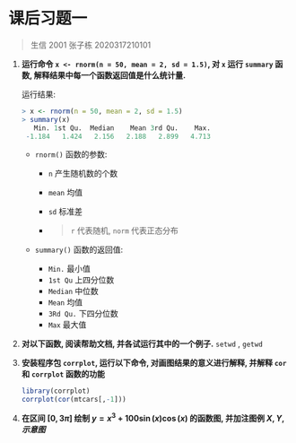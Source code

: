 # 课后习题一

> 生信 2001 张子栋 2020317210101

1. **运行命令 `x <- rnorm(n = 50, mean = 2, sd = 1.5)`, 对 `x` 运行 `summary` 函数, 解释结果中每一个函数返回值是什么统计量.**

   运行结果:

   ```R
   > x <- rnorm(n = 50, mean = 2, sd = 1.5)
   > summary(x)
      Min. 1st Qu.  Median    Mean 3rd Qu.    Max. 
    -1.184   1.424   2.156   2.188   2.899   4.713 
   ```

   + `rnorm()` 函数的参数:

     + `n` 产生随机数的个数

     + `mean` 均值

     + `sd` 标准差

     + > `r` 代表随机, `norm` 代表正态分布

   + `summary()` 函数的返回值:

     + `Min.` 最小值
     + `1st Qu` 上四分位数
     + `Median` 中位数
     + `Mean` 均值
     + `3Rd Qu.` 下四分位数
     + `Max` 最大值

2. **对以下函数, 阅读帮助文档, 并各试运行其中的一个例子.**
   `setwd` , `getwd`

3. **安装程序包 `corrplot`, 运行以下命令, 对画图结果的意义进行解释, 并解释 `cor` 和 `corrplot` 函数的功能**

   ```R
   library(corrplot)
   corrplot(cor(mtcars[,-1]))
   ```

4. **在区间 $[0,3\pi]$ 绘制 $y=x^3+100\sin(x)\cos(x)$ 的函数图, 并加注图例 $X,Y,示意图$**